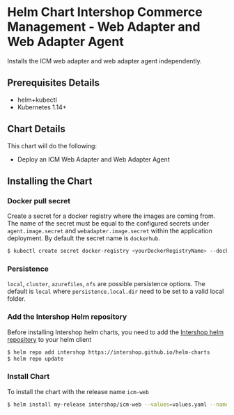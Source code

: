 # Helm Chart Intershop Commerce Management - Web Adapter and Web Adapter Agent

Installs the ICM web adapter and web adapter agent independently.

## Prerequisites Details

* helm+kubectl
* Kubernetes 1.14+

## Chart Details
This chart will do the following:

* Deploy an ICM Web Adapter and Web Adapter Agent

## Installing the Chart

### Docker pull secret
Create a secret for a docker registry where the images are coming from. The name of the secret must be equal to the configured secrets under `agent.image.secret` and `webadapter.image.secret` within the application deployment. By default the secret name is `dockerhub`.

```bash
$ kubectl create secret docker-registry <yourDockerRegistryName> --docker-server=<yourDockerRegistryServer> --docker-username=<yourUsername> --docker-password=<yourPassword> --docker-email=<yourEmail>
```

### Persistence

`local`, `cluster`, `azurefiles`, `nfs` are possible persistence options.
The default is `local` where `persistence.local.dir` need to be set to a valid local folder.

### Add the Intershop Helm repository

Before installing Intershop helm charts, you need to add the [Intershop helm repository](https://intershop.github.io/helm-charts) to your helm client

```bash
$ helm repo add intershop https://intershop.github.io/helm-charts
$ helm repo update
```

### Install Chart
To install the chart with the release name `icm-web`
```bash
$ helm install my-release intershop/icm-web --values=values.yaml --namespace icm-web
```